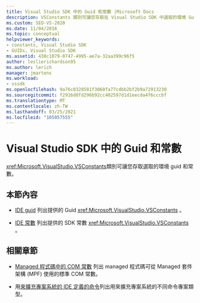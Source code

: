 ```yaml
---
title: Visual Studio SDK 中的 Guid 和常數 |Microsoft Docs
description: VSConstants 類別可讓您存取在 Visual Studio SDK 中選取的環境 Guid 和常數。
ms.custom: SEO-VS-2020
ms.date: 11/04/2016
ms.topic: conceptual
helpviewer_keywords:
- constants, Visual Studio SDK
- GUIDs, Visual Studio SDK
ms.assetid: 438c1079-0747-4995-ae7a-32aa399c96f5
author: leslierichardson95
ms.author: lerich
manager: jmartens
ms.workload:
- vssdk
ms.openlocfilehash: 9a76c0328581f3060fa77cdbb2bf2b9a72913230
ms.sourcegitcommit: f2916d8fd296b92cc402597d1d1eecda4f6cccbf
ms.translationtype: MT
ms.contentlocale: zh-TW
ms.lasthandoff: 03/25/2021
ms.locfileid: "105057555"
---
```

# <a name="guids-and-constants-in-the-visual-studio-sdk"></a>Visual Studio SDK 中的 Guid 和常數
<xref:Microsoft.VisualStudio.VSConstants>類別可讓您存取選取的環境 guid 和常數。

## <a name="in-this-section"></a>本節內容
- [IDE guid](../extensibility/ide-guids.md) 列出提供的 Guid <xref:Microsoft.VisualStudio.VSConstants> 。

- [IDE 常數](../extensibility/ide-constants.md) 列出提供的 SDK 常數 <xref:Microsoft.VisualStudio.VSConstants> 。

## <a name="related-sections"></a>相關章節
- [Managed 程式碼中的 COM 常數](../extensibility/com-constants-in-managed-code.md) 列出 managed 程式碼可從 Managed 套件架構 (MPF) 使用的標準 COM 常數。

- 用[來擴充專案系統的 IDE 定義的命令](../extensibility/internals/ide-defined-commands-for-extending-project-systems.md)列出用來擴充專案系統的不同命令專案類型。
